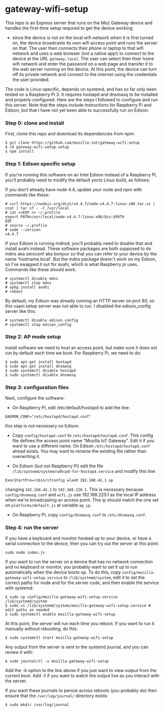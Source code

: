# gateway-wifi-setup

This repo is an Express server that runs on the Moz Gateway device and
handles the first-time setup required to get the device working:

- since the device is not on the local wifi network when it is first
  turned on, the device broadcasts its own wifi access point and runs
  the server on that. The user then connects their phone or laptop to
  that wifi network and uses a web browser (not a native app!) to
  connect to the device at the URL `gateway.local`. The user can select
  then their home wifi network and enter the password on a web page
  and transfer it to the web server running on the device. At this
  point, the device can turn off its private network and connect to
  the internet using the credentials the user provided.

The code is Linux-specific, depends on systemd, and has so far only
been tested on a Raspberry Pi 3. It requires hostapd and dnsmasq to be
installed and properly configured. Here are the steps I followed to
configure and run this server. Note that the steps include
instructions for Raspberry Pi and Edison, but that I have not yet been
able to successfully run on Edison.

### Step 0: clone and install

First, clone this repo and download its dependencies from npm:

```
$ git clone https://github.com/mozilla-iot/gateway-wifi-setup
$ cd gateway-wifi-setup.setup
$ npm install
```

### Step 1: Edison specific setup

If you're running this software on an Intel Edison instead of a
Raspberry Pi, you'll probably need to modify the default yocto Linux
build, as follows:

If you don't already have node 4.4, update your node and npm with
commands like these:

```
# curl https://nodejs.org/dist/v4.4.7/node-v4.4.7-linux-x86.tar.xz | zcat | tar xf - -C /usr/local
# cat <<EOF >> ~/.profile
export PATH=/usr/local/node-v4.4.7-linux-x86/bin:$PATH
EOF
# source ~/.profile
# node --version
v4.4.7
```

If your Edison is running mdnsd, you'll probably need to disable that
and install avahi instead. These software packages are both supposed
to do mdns aka zeroconf aka bonjour so that you can refer to your
device by the name 'hostname.local'. But the mdns package doesn't work
on my Edison, so I've swapped it out for avahi, which is what
Raspberry pi uses. Commands like these should work:

```
# systemctl disable mdns
# systemctl stop mdns
# opkg install avahi
# reboot
```

By default, my Edison was already running an HTTP server on port 80,
so this vaani.setup server was not able to run. I disabled the
edison_config server like this:

```
# systemctl disable edison_config
# systemctl stop edison_config
```

### Step 2: AP mode setup

Install software we need to host an access point, but
make sure it does not run by default each time we boot. For Raspberry
Pi, we need to do:

```
$ sudo apt-get install hostapd
$ sudo apt-get install dnsmasq
$ sudo systemctl disable hostapd
$ sudo systemctl disable dnsmasq
```


### Step 3: configuration files
Next, configure the software:

- On Raspberry Pi, edit /etc/default/hostapd to add the line:

```
DAEMON_CONF="/etc/hostapd/hostapd.conf"
```
this step is not necessary on Edison.

- Copy `config/hostapd.conf` to `/etc/hostapd/hostapd.conf`.  This
  config file defines the access point name "Mozilla IoT Gateway". Edit 
  it if
  you want to use a different name. On Edison
  `/etc/hostapd/hostapd.conf` alread exists. You may want to rename
  the existing file rather than overwriting it.


- On Edison (but not Raspberry Pi) edit the file
  `/lib/systemd/system/udhcpd-for-hostapd.service` and modify this
  line:

```
ExecStartPre=/sbin/ifconfig wlan0 192.168.42.1 up
```
changing `192.168.42.1` to `192.168.220.1`. This is necessary because
`config/dnsmasq.conf` and `wifi.js` use 192.168.220.1 as the local IP
address when we're broadcasting an access point. This ip should match the one set
on `platforms/default.js` at variable `ap_ip`.

- On Raspberry Pi, copy `config/dnsmasq.conf` to `/etc/dnsmasq.conf`.

### Step 4: run the server

If you have a keyboard and monitor hooked up to your device, or have a
serial connection to the device, then you can try out the server at
this point:

```
sudo node index.js
```

If you want to run the server on a device that has no network
connection and no keyboard or monitor, you probably want to set it up
to run automatically when the device boots up. To do this, copy
`config/mozilla-gateway-wifi-setup.service` to `/lib/systemd/system`, 
edit it to set the correct paths for node and for the server code, and then 
enable
the service with systemd:

```
$ sudo cp config/mozilla-gateway-wifi-setup.service /lib/systemd/system
$ sudo vi /lib/systemd/system/mozilla-gateway-wifi-setup.service # edit paths as needed
$ sudo systemctl enable mozilla-gateway-wifi-setup
```

At this point, the server will run each time you reboot.  If you want
to run it manually without rebooting, do this:

```
$ sudo systemctl start mozilla-gateway-wifi-setup
```

Any output from the server is sent to the systemd journal, and you can
review it with:

```
$ sudo journalctl -u mozilla-gateway-wifi-setup
```

Add the -b option to the line above if you just want to view output
from the current boot.  Add -f if you want to watch the output live as
you interact with the server.

If you want these journals to persist across reboots (you probably do)
then ensure that the `/var/log/journal/` directory
exists:

```
$ sudo mkdir /var/log/journal
```
